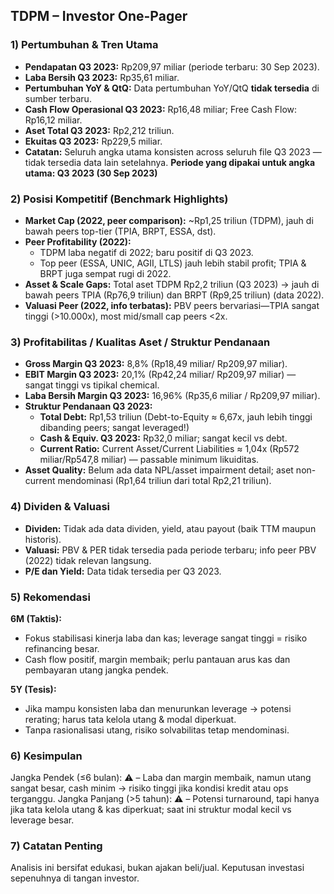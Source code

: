 ## TDPM – Investor One-Pager

### 1) Pertumbuhan & Tren Utama
- **Pendapatan Q3 2023:** Rp209,97 miliar (periode terbaru: 30 Sep 2023).
- **Laba Bersih Q3 2023:** Rp35,61 miliar.
- **Pertumbuhan YoY & QtQ:** Data pertumbuhan YoY/QtQ **tidak tersedia** di sumber terbaru.
- **Cash Flow Operasional Q3 2023:** Rp16,48 miliar; Free Cash Flow: Rp16,12 miliar.
- **Aset Total Q3 2023:** Rp2,212 triliun.
- **Ekuitas Q3 2023:** Rp229,5 miliar.
- **Catatan:** Seluruh angka utama konsisten across seluruh file Q3 2023 — tidak tersedia data lain setelahnya.
**Periode yang dipakai untuk angka utama: Q3 2023 (30 Sep 2023)**

### 2) Posisi Kompetitif (Benchmark Highlights)
- **Market Cap (2022, peer comparison):** ~Rp1,25 triliun (TDPM), jauh di bawah peers top-tier (TPIA, BRPT, ESSA, dst).
- **Peer Profitability (2022):**
  - TDPM laba negatif di 2022; baru positif di Q3 2023.
  - Top peer (ESSA, UNIC, AGII, LTLS) jauh lebih stabil profit; TPIA & BRPT juga sempat rugi di 2022.
- **Asset & Scale Gaps:** Total aset TDPM Rp2,2 triliun (Q3 2023) → jauh di bawah peers TPIA (Rp76,9 triliun) dan BRPT (Rp9,25 triliun) (data 2022).
- **Valuasi Peer (2022, info terbatas):** PBV peers bervariasi—TPIA sangat tinggi (>10.000x), most mid/small cap peers <2x.

### 3) Profitabilitas / Kualitas Aset / Struktur Pendanaan
- **Gross Margin Q3 2023:** 8,8% (Rp18,49 miliar/ Rp209,97 miliar).
- **EBIT Margin Q3 2023:** 20,1% (Rp42,24 miliar/ Rp209,97 miliar) — sangat tinggi vs tipikal chemical.
- **Laba Bersih Margin Q3 2023:** 16,96% (Rp35,6 miliar / Rp209,97 miliar).
- **Struktur Pendanaan Q3 2023:**
  - **Total Debt:** Rp1,53 triliun (Debt-to-Equity ≈ 6,67x, jauh lebih tinggi dibanding peers; sangat leveraged!)
  - **Cash & Equiv. Q3 2023:** Rp32,0 miliar; sangat kecil vs debt.
  - **Current Ratio:** Current Asset/Current Liabilities ≈ 1,04x (Rp572 miliar/Rp547,8 miliar) — passable minimum likuiditas.
- **Asset Quality:** Belum ada data NPL/asset impairment detail; aset non-current mendominasi (Rp1,64 triliun dari total Rp2,21 triliun).

### 4) Dividen & Valuasi
- **Dividen:** Tidak ada data dividen, yield, atau payout (baik TTM maupun historis).
- **Valuasi:** PBV & PER tidak tersedia pada periode terbaru; info peer PBV (2022) tidak relevan langsung.
- **P/E dan Yield:** Data tidak tersedia per Q3 2023.

### 5) Rekomendasi
**6M (Taktis):**
- Fokus stabilisasi kinerja laba dan kas; leverage sangat tinggi = risiko refinancing besar.
- Cash flow positif, margin membaik; perlu pantauan arus kas dan pembayaran utang jangka pendek.

**5Y (Tesis):**
- Jika mampu konsisten laba dan menurunkan leverage → potensi rerating; harus tata kelola utang & modal diperkuat.
- Tanpa rasionalisasi utang, risiko solvabilitas tetap mendominasi.

### 6) Kesimpulan
Jangka Pendek (≤6 bulan): ⚠️ – Laba dan margin membaik, namun utang sangat besar, cash minim → risiko tinggi jika kondisi kredit atau ops terganggu.
Jangka Panjang (>5 tahun): ⚠️ – Potensi turnaround, tapi hanya jika tata kelola utang & kas diperkuat; saat ini struktur modal kecil vs leverage besar.

### 7) Catatan Penting
Analisis ini bersifat edukasi, bukan ajakan beli/jual. Keputusan investasi sepenuhnya di tangan investor.